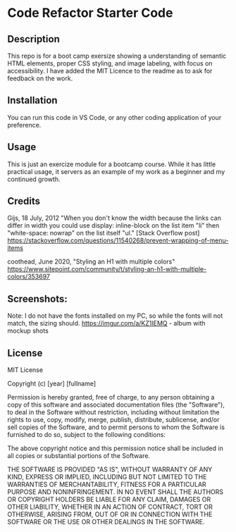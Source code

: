 # Code Refactor Starter Code

## Description

This repo is for a boot camp exersize showing a understanding of semantic HTML elements, proper CSS styling, and image labeling, with focus on accessibility. I have added the MIT Licence to the readme as to ask for feedback on the work.


## Installation

You can run this code in VS Code, or any other coding application of your preference. 

## Usage
This is just an exercize module for a bootcamp course. While it has little practical usage, it servers as an example of my work as a beginner and my continued growth. 

## Credits
Gijs, 18 July, 2012 "When you don't know the width because the links can differ in width you could use display: inline-block on the list item "li" then "white-space: nowrap" on the list itself "ul." [Stack Overflow post] https://stackoverflow.com/questions/11540268/prevent-wrapping-of-menu-items

coothead, June 2020, "Styling an H1 with multiple colors" https://www.sitepoint.com/community/t/styling-an-h1-with-multiple-colors/353697

## Screenshots: 
Note: I do not have the fonts installed on my PC, so while the fonts will not match, the sizing should. 
https://imgur.com/a/KZ1IEMQ - album with mockup shots


## License

MIT License

Copyright (c) [year] [fullname]

Permission is hereby granted, free of charge, to any person obtaining a copy
of this software and associated documentation files (the "Software"), to deal
in the Software without restriction, including without limitation the rights
to use, copy, modify, merge, publish, distribute, sublicense, and/or sell
copies of the Software, and to permit persons to whom the Software is
furnished to do so, subject to the following conditions:

The above copyright notice and this permission notice shall be included in all
copies or substantial portions of the Software.

THE SOFTWARE IS PROVIDED "AS IS", WITHOUT WARRANTY OF ANY KIND, EXPRESS OR
IMPLIED, INCLUDING BUT NOT LIMITED TO THE WARRANTIES OF MERCHANTABILITY,
FITNESS FOR A PARTICULAR PURPOSE AND NONINFRINGEMENT. IN NO EVENT SHALL THE
AUTHORS OR COPYRIGHT HOLDERS BE LIABLE FOR ANY CLAIM, DAMAGES OR OTHER
LIABILITY, WHETHER IN AN ACTION OF CONTRACT, TORT OR OTHERWISE, ARISING FROM,
OUT OF OR IN CONNECTION WITH THE SOFTWARE OR THE USE OR OTHER DEALINGS IN THE
SOFTWARE.
